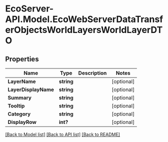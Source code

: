 # EcoServer-API.Model.EcoWebServerDataTransferObjectsWorldLayersWorldLayerDTO
## Properties

Name | Type | Description | Notes
------------ | ------------- | ------------- | -------------
**LayerName** | **string** |  | [optional] 
**LayerDisplayName** | **string** |  | [optional] 
**Summary** | **string** |  | [optional] 
**Tooltip** | **string** |  | [optional] 
**Category** | **string** |  | [optional] 
**DisplayRow** | **int?** |  | [optional] 

[[Back to Model list]](../README.md#documentation-for-models) [[Back to API list]](../README.md#documentation-for-api-endpoints) [[Back to README]](../README.md)

